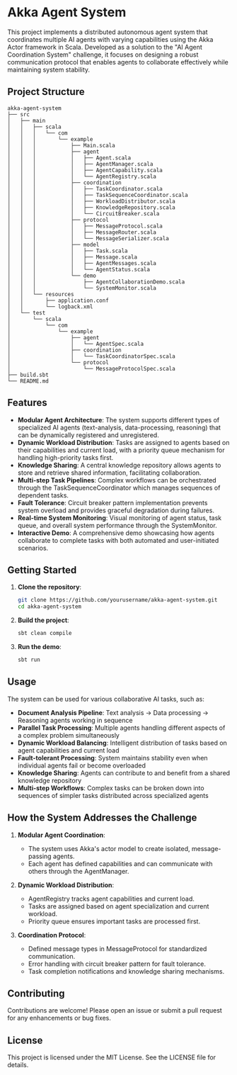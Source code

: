 # Akka Agent System

This project implements a distributed autonomous agent system that coordinates multiple AI agents with varying capabilities using the Akka Actor framework in Scala. Developed as a solution to the "AI Agent Coordination System" challenge, it focuses on designing a robust communication protocol that enables agents to collaborate effectively while maintaining system stability.

## Project Structure

```
akka-agent-system
├── src
│   ├── main
│   │   ├── scala
│   │   │   └── com
│   │   │       └── example
│   │   │           ├── Main.scala
│   │   │           ├── agent
│   │   │           │   ├── Agent.scala
│   │   │           │   ├── AgentManager.scala
│   │   │           │   ├── AgentCapability.scala
│   │   │           │   └── AgentRegistry.scala
│   │   │           ├── coordination
│   │   │           │   ├── TaskCoordinator.scala
│   │   │           │   ├── TaskSequenceCoordinator.scala
│   │   │           │   ├── WorkloadDistributor.scala
│   │   │           │   ├── KnowledgeRepository.scala
│   │   │           │   └── CircuitBreaker.scala
│   │   │           ├── protocol
│   │   │           │   ├── MessageProtocol.scala
│   │   │           │   ├── MessageRouter.scala
│   │   │           │   └── MessageSerializer.scala
│   │   │           ├── model
│   │   │           │   ├── Task.scala
│   │   │           │   ├── Message.scala
│   │   │           │   ├── AgentMessages.scala
│   │   │           │   └── AgentStatus.scala
│   │   │           └── demo
│   │   │               ├── AgentCollaborationDemo.scala
│   │   │               └── SystemMonitor.scala
│   │   └── resources
│   │       ├── application.conf
│   │       └── logback.xml
│   └── test
│       └── scala
│           └── com
│               └── example
│                   ├── agent
│                   │   └── AgentSpec.scala
│                   ├── coordination
│                   │   └── TaskCoordinatorSpec.scala
│                   └── protocol
│                       └── MessageProtocolSpec.scala
├── build.sbt
└── README.md
```

## Features

- **Modular Agent Architecture**: The system supports different types of specialized AI agents (text-analysis, data-processing, reasoning) that can be dynamically registered and unregistered.
- **Dynamic Workload Distribution**: Tasks are assigned to agents based on their capabilities and current load, with a priority queue mechanism for handling high-priority tasks first.
- **Knowledge Sharing**: A central knowledge repository allows agents to store and retrieve shared information, facilitating collaboration.
- **Multi-step Task Pipelines**: Complex workflows can be orchestrated through the TaskSequenceCoordinator which manages sequences of dependent tasks.
- **Fault Tolerance**: Circuit breaker pattern implementation prevents system overload and provides graceful degradation during failures.
- **Real-time System Monitoring**: Visual monitoring of agent status, task queue, and overall system performance through the SystemMonitor.
- **Interactive Demo**: A comprehensive demo showcasing how agents collaborate to complete tasks with both automated and user-initiated scenarios.

## Getting Started

1. **Clone the repository**:
   ```sh
   git clone https://github.com/yourusername/akka-agent-system.git
   cd akka-agent-system
   ```

2. **Build the project**:
   ```sh
   sbt clean compile
   ```

3. **Run the demo**:
   ```sh
   sbt run
   ```

## Usage

The system can be used for various collaborative AI tasks, such as:

- **Document Analysis Pipeline**: Text analysis → Data processing → Reasoning agents working in sequence
- **Parallel Task Processing**: Multiple agents handling different aspects of a complex problem simultaneously
- **Dynamic Workload Balancing**: Intelligent distribution of tasks based on agent capabilities and current load
- **Fault-tolerant Processing**: System maintains stability even when individual agents fail or become overloaded
- **Knowledge Sharing**: Agents can contribute to and benefit from a shared knowledge repository
- **Multi-step Workflows**: Complex tasks can be broken down into sequences of simpler tasks distributed across specialized agents

## How the System Addresses the Challenge

1. **Modular Agent Coordination**:
   - The system uses Akka's actor model to create isolated, message-passing agents.
   - Each agent has defined capabilities and can communicate with others through the AgentManager.

2. **Dynamic Workload Distribution**:
   - AgentRegistry tracks agent capabilities and current load.
   - Tasks are assigned based on agent specialization and current workload.
   - Priority queue ensures important tasks are processed first.

3. **Coordination Protocol**:
   - Defined message types in MessageProtocol for standardized communication.
   - Error handling with circuit breaker pattern for fault tolerance.
   - Task completion notifications and knowledge sharing mechanisms.

## Contributing

Contributions are welcome! Please open an issue or submit a pull request for any enhancements or bug fixes.

## License

This project is licensed under the MIT License. See the LICENSE file for details.